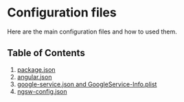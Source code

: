 # Configuration files

Here are the main configuration files and how to used them.

## Table of Contents

1. [package.json](./package.json.md)
1. [angular.json](./angular.json.md)
1. [google-service.json and GoogleService-Info.plist](./google_generated.md)
1. [ngsw-config.json](./ngsw-config.json.md)
